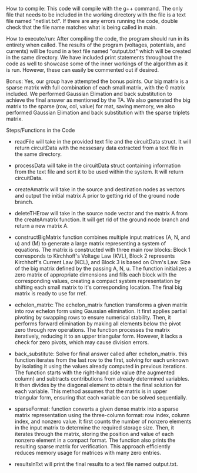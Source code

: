 How to compile:
This code will compile with the g++ command. The only file that needs to be included in the working directory with the file is a text file named 
"netlist.txt". If there are any errors running the code, double check that the file name matches what is being called in main.

How to execute/run:
After compiling the code, the program should run in its entirety when called. The results of the program (voltages, potentials, and currents) will be found in a text file named "output.txt" which will be created in the same directory. We have included print statements throughout the code as well to showcase some of the inner workings of the algorithm as it is run. However, these can easily be commented out if desired.


Bonus: Yes, our group have attempted the bonus points. Our big matrix is a sparse matrix with full combination of each small matrix, with the 0 matrix included. We performed Gaussian Elimation and back substitution to achieve the final answer as mentioned by the TA. We also generated the big matrix to the sparse (row, col, value) for mat, saving memory, we also performed Gaussian Elimation and back substitution with the sparse triplets matrix.


Steps/Functions in the Code
- readFile will take in the provided text file and the circuitData struct. It will return circuitData with the nessesary data extracted from a text file in the same directory.

- processData will take in the circuitData struct containing information from the text file and sort it to be used within the system. It will return circuitData.

- createAmatrix will take in the source and destination nodes as vectors and output the initial matrix A prior to getting rid of the ground node branch.

- deleteTHErow will take in the source node vector and the matrix A from the createAmatrix function. It will get rid of the ground node branch and return a new matrix A.

- constructBigMatrix function combines multiple input matrices (A, N, and u) and (M) to generate a large matrix representing a system of equations. The matrix is constructed with three main row blocks: Block 1 corresponds to Kirchhoff's Voltage Law (KVL), Block 2 represents Kirchhoff's Current Law (KCL), and Block 3 is based on Ohm's Law. Size of the big matrix defined by the passing A, N, u. The function initializes a zero matrix of appropriate dimensions and fills each block with the corresponding values, creating a compact system representation by shifting each small matrix to it's corresponding location. The final big matrix is ready to use for rref.

- echelon_matrix: The echelon_matrix function transforms a given matrix into row echelon form using Gaussian elimination. It first applies partial pivoting by swapping rows to ensure numerical stability. Then, it performs forward elimination by making all elements below the pivot zero through row operations. The function processes the matrix iteratively, reducing it to an upper triangular form. However, it lacks a check for zero pivots, which may cause division errors.

- back_substitute: Solve for final answer called after echelon_matrix. this function iterates from the last row to the first, solving for each unknown by isolating it using the values already computed in previous iterations. The function starts with the right-hand side value (the augmented column) and subtracts contributions from already determined variables. It then divides by the diagonal element to obtain the final solution for each variable. This method assumes that the matrix is in upper triangular form, ensuring that each variable can be solved sequentially.

- sparseFormat: function converts a given dense matrix into a sparse matrix representation using the three-column format: row index, column index, and nonzero value. It first counts the number of nonzero elements in the input matrix to determine the required storage size. Then, it iterates through the matrix, storing the position and value of each nonzero element in a compact format. The function also prints the resulting sparse matrix for verification. This approach efficiently reduces memory usage for matrices with many zero entries.

- resultsInTxt will print the final results to a text file named output.txt.
